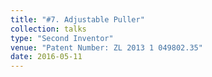 ```yaml
---
title: "#7. Adjustable Puller"
collection: talks
type: "Second Inventor"
venue: "Patent Number: ZL 2013 1 049802.35"
date: 2016-05-11
---
```

